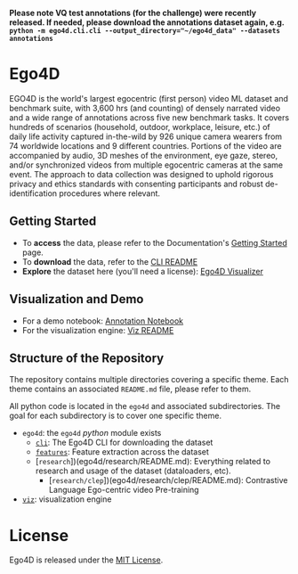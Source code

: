 **Please note VQ test annotations (for the challenge) were recently released. If needed, please download the annotations dataset again, e.g. `python -m ego4d.cli.cli --output_directory="~/ego4d_data" --datasets annotations`**

# Ego4D

EGO4D is the world's largest egocentric (first person) video ML dataset and benchmark suite, with 3,600 hrs (and counting) of densely narrated video and a wide range of annotations across five new benchmark tasks.  It covers hundreds of scenarios (household, outdoor, workplace, leisure, etc.) of daily life activity captured in-the-wild by 926 unique camera wearers from 74 worldwide locations and 9 different countries.  Portions of the video are accompanied by audio, 3D meshes of the environment, eye gaze, stereo, and/or synchronized videos from multiple egocentric cameras at the same event.  The approach to data collection was designed to uphold rigorous privacy and ethics standards with consenting participants and robust de-identification procedures where relevant.


## Getting Started
- To **access** the data, please refer to the Documentation's [Getting Started](https://ego4d-data.org/docs/start-here/) page.
- To **download** the data, refer to the [CLI README](ego4d/cli/README.md)
- **Explore** the dataset here (you'll need a license): [Ego4D Visualizer](https://visualize.ego4d-data.org/)

## Visualization and Demo
- For a demo notebook: [Annotation Notebook](notebooks/annotation_visualization.ipynb)
- For the visualization engine: [Viz README](viz/narrations/README.md)

## Structure of the Repository
The repository contains multiple directories covering a specific theme. Each
theme contains an associated `README.md` file, please refer to them.

All python code is located in the `ego4d` and associated subdirectories. The
goal for each subdirectory is to cover one specific theme. 

- `ego4d`: the `ego4d` *python* module exists
    - [`cli`](ego4d/cli/README.md): The Ego4D CLI for downloading the dataset
    - [`features`](ego4d/features/README.md): Feature extraction across the dataset
    - [`research`])(ego4d/research/README.md): Everything related to research and
      usage of the dataset (dataloaders, etc).
        - [`research/clep`])(ego4d/research/clep/README.md): Contrastive Language Ego-centric video Pre-training
- [`viz`](viz/narrations/README.md): visualization engine

# License

Ego4D is released under the [MIT License](LICENSE).
